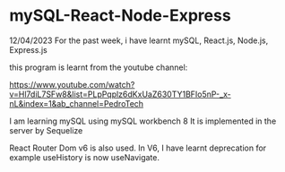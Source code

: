 # mySQL-React-Node-Express
12/04/2023
For the past week, i have learnt
mySQL, React.js, Node.js, Express.js

this program is learnt from the youtube channel:

https://www.youtube.com/watch?v=Hl7diL7SFw8&list=PLpPqplz6dKxUaZ630TY1BFIo5nP-_x-nL&index=1&ab_channel=PedroTech

I am learning mySQL using mySQL workbench 8
It is implemented in the server by Sequelize

React Router Dom v6 is also used.
In V6, I have learnt deprecation for example useHistory is now useNavigate.
